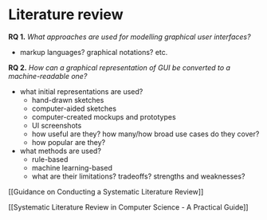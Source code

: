 # Literature review

**RQ 1.** *What approaches are used for modelling graphical user interfaces?*

- markup languages? graphical notations? etc.

**RQ 2.** *How can a graphical representation of GUI be converted to a machine-readable one?*

- what initial representations are used?
	- hand-drawn sketches
	- computer-aided sketches
	- computer-created mockups and prototypes
	- UI screenshots
	- how useful are they? how many/how broad use cases do they cover?
	- how popular are they?
- what methods are used?
	- rule-based
	- machine learning-based
	- what are their limitations? tradeoffs? strengths and weaknesses?

[[Guidance on Conducting a Systematic Literature Review]]

[[Systematic Literature Review in Computer Science - A Practical Guide]]